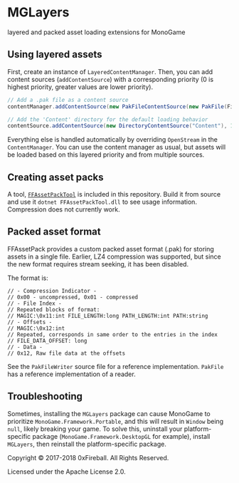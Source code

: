 # MGLayers

layered and packed asset loading extensions for MonoGame

## Using layered assets

First, create an instance of `LayeredContentManager`.
Then, you can add content sources (`addContentSource`) with a corresponding priority (0 is highest priority, greater values are lower priority).

```csharp
// Add a .pak file as a content source
contentManager.addContentSource(new PakFileContentSource(new PakFile(File.OpenRead("PackedContent.pak"))), 0);

// Add the 'Content' directory for the default loading behavior
contentSource.addContentSource(new DirectoryContentSource("Content"), 1);
```

Everything else is handled automatically by overriding `OpenStream` in the `ContentManager`. You can use
the content manager as usual, but assets will be loaded based on this layered priority and from multiple sources.

## Creating asset packs

A tool, [`FFAssetPackTool`](MGLayers/FFAssetPackTool) is included in this repository.
Build it from source and use it `dotnet FFAssetPackTool.dll` to see usage information.
Compression does not currently work.

## Packed asset format

FFAssetPack provides a custom packed asset format (.pak) for storing assets in a single file.
Earlier, LZ4 compression was supported, but since the new format requires stream seeking, it has been disabled.

The format is:

```
// - Compression Indicator -
// 0x00 - uncompressed, 0x01 - compressed
// - File Index -
// Repeated blocks of format:
// MAGIC:\0x11:int FILE_LENGTH:long PATH_LENGTH:int PATH:string
// - Offsets -
// MAGIC:\0x12:int
// Repeated, corresponds in same order to the entries in the index
// FILE_DATA_OFFSET: long
// - Data -
// 0x12, Raw file data at the offsets
```

See the `PakFileWriter` source file for a reference implementation.
`PakFile` has a reference implementation of a reader.

## Troubleshooting

Sometimes, installing the `MGLayers` package can cause MonoGame to prioritize `MonoGame.Framework.Portable`, and
this will result in `Window` being `null`, likely breaking your game. To solve this, uninstall your platform-specific
package (`MonoGame.Framework.DesktopGL` for example), install `MGLayers`, then reinstall the platform-specific package.

Copyright &copy; 2017-2018 0xFireball. All Rights Reserved.

Licensed under the Apache License 2.0.
